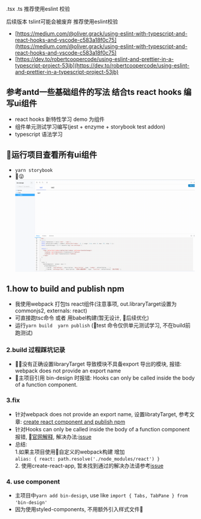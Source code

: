 .tsx .ts 推荐使用eslint 校验

后续版本 tslint可能会被废弃 推荐使用eslint校验

- [https://medium.com/@oliver.grack/using-eslint-with-typescript-and-react-hooks-and-vscode-c583a18f0c75](https://medium.com/@oliver.grack/using-eslint-with-typescript-and-react-hooks-and-vscode-c583a18f0c75)
- [https://dev.to/robertcoopercode/using-eslint-and-prettier-in-a-typescript-project-53jb](https://dev.to/robertcoopercode/using-eslint-and-prettier-in-a-typescript-project-53jb)

## 参考antd一些基础组件的写法 结合ts react hooks 编写ui组件
- react hooks 新特性学习 demo 为组件
- 组件单元测试学习编写(jest + enzyme + storybook test addon)
- typescript 语法学习

## 运行项目查看所有ui组件
- `yarn storybook`
- 😜![bin-design](./img/bin-design.gif)

## 1.how to build and publish npm
- 我使用webpack 打包ts react组件(注意事项, out.libraryTarget设置为 commonjs2, externals: react)
- 可直接跑tsc命令 或者 用babel构建(暂无设计, 后续优化)
- 运行`yarn build  yarn publish` (test 命令仅供单元测试学习, 不在build前跑测试)
### 2.build 过程踩坑记录
- 没有正确设置libraryTarget 导致模块不具备export 导出的模块, 报错: webpack does not provide an export name
- 主项目引用 bin-design 时报错: Hooks can only be called inside the body of a function component. 
### 3.fix
- 针对webpack does not provide an export name, 设置libratyTarget, 参考文章: [create react component and publish npm](https://medium.com/@BrodaNoel/how-to-create-a-react-component-and-publish-it-in-npm-668ad7d363ce)
- 针对Hooks can only be called inside the body of a function component 报错, [官网解释](https://zh-hans.reactjs.org/warnings/invalid-hook-call-warning.html), 解决办法:[issue](https://github.com/facebook/react/issues/13991)
- 总结:  
    1.如果主项目使用自定义的webpack构建 增加  
      `alias: {
        react: path.resolve('./node_modules/react')
      }`  
    2. 使用create-react-app, 暂未找到通过的解决办法请参考[issue](https://github.com/facebook/react/issues/13991)
### 4. use component
- 主项目中`yarn add bin-design`, use like `import { Tabs, TabPane } from 'bin-design'`
- 因为使用styled-components, 不用额外引入样式文件👏
